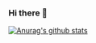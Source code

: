 ### Hi there 👋

[![Anurag's github stats](https://github-readme-stats.vercel.app/api?username=capucine19)](https://github.com/anuraghazra/github-readme-stats)
